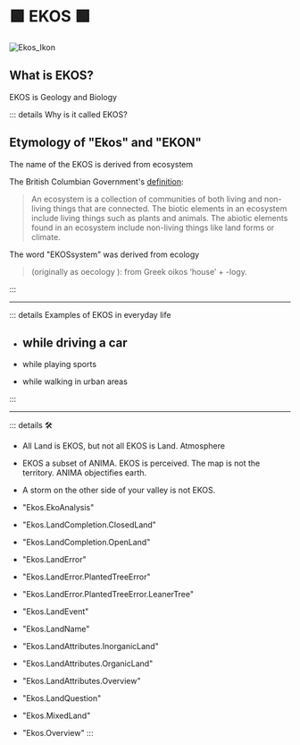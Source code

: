 # 🟩 <ekos>EKOS</ekos> 🟩

![Ekos_Ikon](/Ikon/Ekos_Ikon.png)

## What is <ekos>EKOS</ekos>?

EKOS is Geology and Biology

::: details Why is it called <ekos>EKOS</ekos>?

## Etymology of "<ekos>Ekos</ekos>" and "<ekos>EKON</ekos>"

The name of the EKOS is derived from <ekos>eco</ekos>system

The British Columbian Government's [definition](https://www2.gov.bc.ca/gov/content/environment/plants-animals-ecosystems/ecosystems):
> An ecosystem is a collection of communities of both living and non-living things that are connected. The biotic elements in an ecosystem include living things such as plants and animals. The abiotic elements found in an ecosystem include non-living things like land forms or climate.

The word "<ekos>EKOS</ekos>system" was derived from <ekos>eco</ekos>logy

> (originally as <ekos>oeco</ekos>logy ): from Greek <ekos>oikos</ekos> ‘house’ + -logy.

:::

---

::: details Examples of <ekos>EKOS</ekos> in everyday life

- while driving a car
    - 

- while playing sports

- while walking in urban areas

:::

---

<!-- =================================================== -->
<!-- =================================================== -->
<!-- =================================================== -->
<!-- =================================================== -->
<!-- =================================================== -->
::: details 🛠

- All Land is EKOS, but not all EKOS is Land. Atmosphere
- EKOS a subset of ANIMA. EKOS is perceived. The map is not the territory. ANIMA objectifies earth.
- A storm on the other side of your valley is not EKOS.

- "Ekos.EkoAnalysis"
- "Ekos.LandCompletion.ClosedLand"
- "Ekos.LandCompletion.OpenLand"
- "Ekos.LandError"
- "Ekos.LandError.PlantedTreeError"
- "Ekos.LandError.PlantedTreeError.LeanerTree"
- "Ekos.LandEvent"
- "Ekos.LandName"
- "Ekos.LandAttributes.InorganicLand"
- "Ekos.LandAttributes.OrganicLand"
- "Ekos.LandAttributes.Overview"
- "Ekos.LandQuestion"
- "Ekos.MixedLand"
- "Ekos.Overview"
:::
